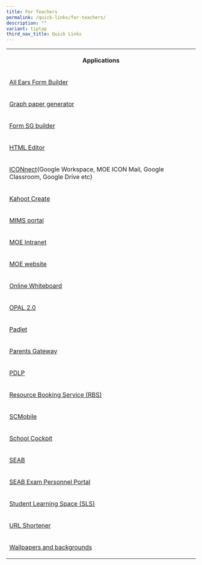 ```yaml
---
title: For Teachers
permalink: /quick-links/for-teachers/
description: ""
variant: tiptap
third_nav_title: Quick Links
---
```

<table>
<tbody>
<tr>
<th rowspan="1" colspan="1">
<p>Applications</p>
</th>
</tr>
<tr>
<td rowspan="1" colspan="1">
<p><a href="https://allears.estl.edu.sg/" rel="noopener noreferrer nofollow" target="_blank">All Ears Form Builder</a>
</p>
</td>
</tr>
<tr>
<td rowspan="1" colspan="1">
<p><a href="https://incompetech.com/graphpaper/multiwidth/" rel="noopener noreferrer nofollow" target="_blank">Graph paper generator</a>
</p>
</td>
</tr>
<tr>
<td rowspan="1" colspan="1">
<p><a href="https://form.gov.sg/login" rel="noopener noreferrer nofollow" target="_blank">Form SG builder</a>
</p>
</td>
</tr>
<tr>
<td rowspan="1" colspan="1">
<p><a href="https://html-online.com/editor/" rel="noopener noreferrer nofollow" target="_blank">HTML Editor</a>
</p>
</td>
</tr>
<tr>
<td rowspan="1" colspan="1">
<p><a href="https://workspace.google.com/appsdashboard" rel="noopener noreferrer nofollow" target="_blank">ICONnect</a>(Google
Workspace, MOE ICON Mail, Google Classroom, Google Drive etc)</p>
</td>
</tr>
<tr>
<td rowspan="1" colspan="1">
<p><a href="https://create.kahoot.it/" rel="noopener noreferrer nofollow" target="_blank">Kahoot Create</a>
</p>
</td>
</tr>
<tr>
<td rowspan="1" colspan="1">
<p><a href="https://idp.mims.moe.gov.sg/nidp/app/login" rel="noopener noreferrer nofollow" target="_blank">MIMS portal</a>
</p>
</td>
</tr>
<tr>
<td rowspan="1" colspan="1">
<p><a href="https://intranet.moe.gov.sg/" rel="noopener noreferrer nofollow" target="_blank">MOE Intranet</a>
</p>
</td>
</tr>
<tr>
<td rowspan="1" colspan="1">
<p><a href="https://intranet.moe.gov.sg/" rel="noopener noreferrer nofollow" target="_blank">MOE website</a>
</p>
</td>
</tr>
<tr>
<td rowspan="1" colspan="1">
<p><a href="https://whiteboard.fi/" rel="noopener noreferrer nofollow" target="_blank">Online Whiteboard</a>
</p>
</td>
</tr>
<tr>
<td rowspan="1" colspan="1">
<p><a href="https://idm.opal2.moe.edu.sg/" rel="noopener noreferrer nofollow" target="_blank">OPAL 2.0</a>
</p>
</td>
</tr>
<tr>
<td rowspan="1" colspan="1">
<p><a href="https://padlet.com" rel="noopener noreferrer nofollow" target="_blank">Padlet</a>
</p>
</td>
</tr>
<tr>
<td rowspan="1" colspan="1">
<p><a href="https://pg.moe.edu.sg/" rel="noopener noreferrer nofollow" target="_blank">Parents Gateway</a>
</p>
</td>
</tr>
<tr>
<td rowspan="1" colspan="1">
<p><a href="https://sites.google.com/moe.edu.sg/personaliseddigitallearningpro/home" rel="noopener noreferrer nofollow" target="_blank">PDLP</a>
</p>
</td>
</tr>
<tr>
<td rowspan="1" colspan="1">
<p><a href="https://rbs.avero-tech.com/login.html" rel="noopener noreferrer nofollow" target="_blank">Resource Booking Service (RBS)</a>
</p>
</td>
</tr>
<tr>
<td rowspan="1" colspan="1">
<p><a href="https://scmobile.moe.edu.sg/login" rel="noopener noreferrer nofollow" target="_blank">SCMobile</a>
</p>
</td>
</tr>
<tr>
<td rowspan="1" colspan="1">
<p><a href="https://schoolcockpit.moe.gov.sg/" rel="noopener noreferrer nofollow" target="_blank">School Cockpit</a>
</p>
</td>
</tr>
<tr>
<td rowspan="1" colspan="1">
<p><a href="https://www.seab.gov.sg/" rel="noopener noreferrer nofollow" target="_blank">SEAB</a>
</p>
</td>
</tr>
<tr>
<td rowspan="1" colspan="1">
<p><a href="https://myexamduty.seab.gov.sg/auth/login" rel="noopener noreferrer nofollow" target="_blank">SEAB Exam Personnel Portal</a>
</p>
</td>
</tr>
<tr>
<td rowspan="1" colspan="1">
<p><a href="https://vle.learning.moe.edu.sg/login" rel="noopener noreferrer nofollow" target="_blank">Student Learning Space (SLS)</a>
</p>
</td>
</tr>
<tr>
<td rowspan="1" colspan="1">
<p><a href="https://go.gov.sg/#/login" rel="noopener noreferrer nofollow" target="_blank">URL Shortener</a>
</p>
</td>
</tr>
<tr>
<td rowspan="1" colspan="1">
<p><a href="https://unsplash.com/backgrounds" rel="noopener noreferrer nofollow" target="_blank">Wallpapers and backgrounds</a>
</p>
</td>
</tr>
</tbody>
</table>
<p></p>